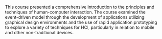 This course presented a comprehensive introduction to the principles and techniques of human-computer interaction.
The course examined the event-driven model through the development of applications utilizing graphical design
environments and the use of rapid application prototyping to explore a variety of techniques for HCI, particularly
in relation to mobile and other non-traditional devices.
